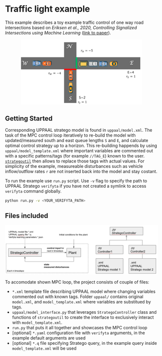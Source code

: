 # Traffic light example
This example describes a toy example traffic control of one way road intersections based on _Eriksen et al., 2020, Controlling Signalized Intersections using Machine Learning_ ([link to paper](https://doi.org/10.1016/j.trpro.2020.08.127)).

<p align="center">
  <img width="400" src="../docs/plant.png">
</p>

## Getting Started

Corresponding UPPAAL stratego model is found in `uppaal/model.xml`. The task of the MPC control loop iteratively to re-build the model with updated/measured south and east queue lengths `S` and `E`, and calculate optimal control strategy up to a horizon. This re-building happends by using `uppaal/model_template.xml` where important variables are commented out with a specific patterns/tags (for example `//TAG_E`) known to the user. [`strategoutil`](https://github.com/mihsamusev/strategoutil.git) then allows to replace those tags with actual values. For simplicity of the example, measureable disturbances such as vehicle inflow/outflow rates `r` are not inserted back into the model and stay costant.

To run the example use `run.py` script. Use `-v` flag to specify the path to UPPAAL Stratego `verifyta` if you have not created a symlink to access `verifyta` command globally.

```sh
python run.py -v <YOUR_VERIFYTA_PATH>
```

## Files included

<p align="center">
  <img width="800" src="../docs/loop.png">
</p>

To accomodate shown MPC loop, the project consists of couple of files:

- `*.xml` template file describing UPPAAL model where changing variables commented out with known tags. Folder `uppaal/` contains original `model.xml`, and `model_template.xml` where variables are substitued by tags.
- `uppaal/model_interface.py` that leverages `StrategoController` class and functions of `strategoutil` to create the interface to exclusively interact with `model_template.xml`.
- `run.py` that puts it all together and showcases the MPC control loop
- [optional] `*.yaml` configuration file with `verifyta` arguments, in the example default arguments are used
- [optional] `*.q` file specifying Stratego query, in the example query inside `model_template.xml` will be used